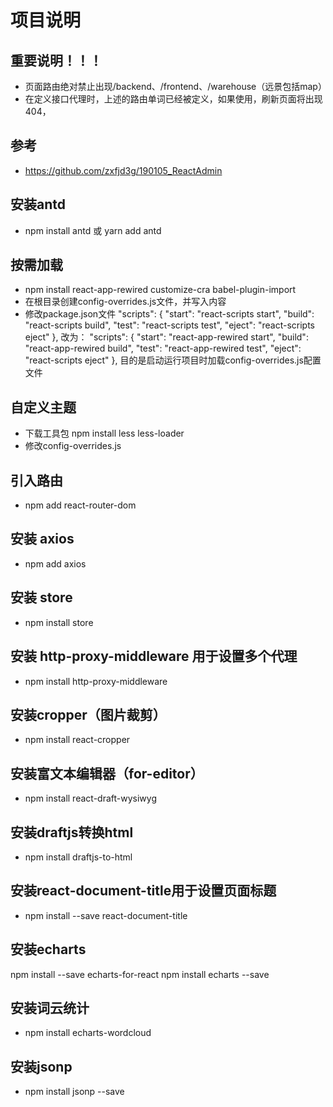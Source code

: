 # 项目说明
## 重要说明！！！
* 页面路由绝对禁止出现/backend、/frontend、/warehouse（远景包括map）
* 在定义接口代理时，上述的路由单词已经被定义，如果使用，刷新页面将出现404，
## 参考
* https://github.com/zxfjd3g/190105_ReactAdmin
## 安装antd
* npm install antd 或 yarn add antd
## 按需加载
* npm install  react-app-rewired customize-cra babel-plugin-import
* 在根目录创建config-overrides.js文件，并写入内容
* 修改package.json文件
  "scripts": {
    "start": "react-scripts start",
    "build": "react-scripts build",
    "test": "react-scripts test",
    "eject": "react-scripts eject"
  },
改为：
  "scripts": {
    "start": "react-app-rewired start",
    "build": "react-app-rewired build",
    "test": "react-app-rewired test",
    "eject": "react-scripts eject"
  },
  目的是启动运行项目时加载config-overrides.js配置文件
## 自定义主题
* 下载工具包 npm install less less-loader  
* 修改config-overrides.js
## 引入路由
* npm add react-router-dom
## 安装 axios
* npm add axios
## 安装 store
* npm install store
## 安装 http-proxy-middleware 用于设置多个代理
* npm install  http-proxy-middleware
## 安装cropper（图片裁剪）
* npm install react-cropper
## 安装富文本编辑器（for-editor）
* npm install react-draft-wysiwyg
## 安装draftjs转换html
* npm install draftjs-to-html
## 安装react-document-title用于设置页面标题
* npm install --save react-document-title
## 安装echarts
npm install --save echarts-for-react
npm install echarts --save
## 安装词云统计
* npm install echarts-wordcloud
## 安装jsonp
* npm install jsonp --save
